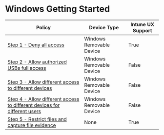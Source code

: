 # Windows Getting Started

| Policy | Device Type | Intune UX Support |
|--------|-----------|-------|
| [ Step 1 - Deny all access ]( deny_all_rules.md) | Windows Removable Device | True
| [ Step 2 - Allow authorized USBs full access ]( allow_authorized_usb_rules.md) | Windows Removable Device | False
| [ Step 3 - Allow different access to different devices ]( allow_different_access_to_different_rules.md) | Windows Removable Device | False
| [ Step 4 - Allow different access to different devices for different users ]( allow_different_access_to_different_users_rules.md) | Windows Removable Device | False
| [ Step 5 - Restrict files and capture file evidence ]( restrict_files_and_capture_file_evidece_rules.md) | None | True
